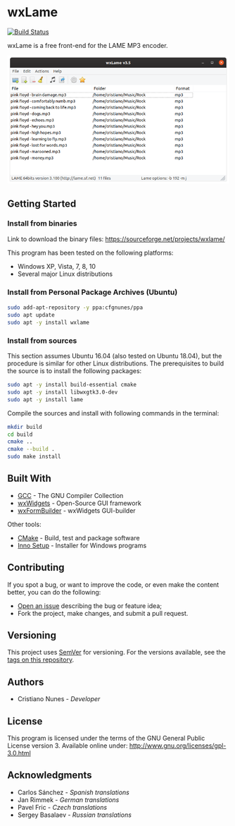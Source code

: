 # wxLame

[![Build Status](https://travis-ci.org/cfgnunes/wxlame.svg?branch=master)](https://travis-ci.org/cfgnunes/wxlame)

wxLame is a free front-end for the LAME MP3 encoder.

![screenshot](doc/screenshot.png)

## Getting Started

### Install from binaries

Link to download the binary files: <https://sourceforge.net/projects/wxlame/>

This program has been tested on the following platforms:

* Windows XP, Vista, 7, 8, 10
* Several major Linux distributions

### Install from Personal Package Archives (Ubuntu)

```sh
sudo add-apt-repository -y ppa:cfgnunes/ppa
sudo apt update
sudo apt -y install wxlame
```

### Install from sources

This section assumes Ubuntu 16.04 (also tested on Ubuntu 18.04), but the procedure is similar for other Linux distributions. The prerequisites to build the source is to install the following packages:

```sh
sudo apt -y install build-essential cmake
sudo apt -y install libwxgtk3.0-dev
sudo apt -y install lame
```

Compile the sources and install with following commands in the terminal:

```sh
mkdir build
cd build
cmake ..
cmake --build .
sudo make install
```

## Built With

* [GCC](https://gcc.gnu.org/) - The GNU Compiler Collection
* [wxWidgets](https://www.wxwidgets.org/) - Open-Source GUI framework
* [wxFormBuilder](https://github.com/wxFormBuilder/) - wxWidgets GUI-builder

Other tools:

* [CMake](https://cmake.org/) - Build, test and package software
* [Inno Setup](http://www.jrsoftware.org/isinfo.php) - Installer for Windows programs

## Contributing

If you spot a bug, or want to improve the code, or even make the content better, you can do the following:

* [Open an issue](https://github.com/cfgnunes/wxlame/issues/new) describing the bug or feature idea;
* Fork the project, make changes, and submit a pull request.

## Versioning

This project uses [SemVer](http://semver.org/) for versioning. For the versions available, see the [tags on this repository](https://github.com/cfgnunes/wxlame/tags).

## Authors

* Cristiano Nunes - *Developer*

## License

This program is licensed under the terms of the GNU General Public License version 3. Available online under:
<http://www.gnu.org/licenses/gpl-3.0.html>

## Acknowledgments

* Carlos Sánchez - *Spanish translations*
* Jan Rimmek - *German translations*
* Pavel Fric - *Czech translations*
* Sergey Basalaev - *Russian translations*
